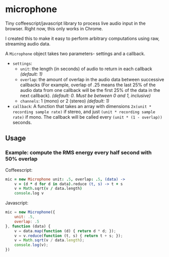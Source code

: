 microphone
==========

Tiny coffeescript/javascript library to process live audio input in
the browser. Right now, this only works in Chrome.

I created this to make it easy to perform arbitrary computations using
raw, streaming audio data.

A `Microphone` object takes two parameters- settings and a callback.

* `settings`:
    * `unit`: the length (in seconds) of audio to return in each callback
      *(default: 1)*
    * `overlap`: the amount of overlap in the audio data between
      successive callbacks (For example, overlap of .25 means the last
      25% of the audio data from one callback will be the first 25% of
      the data in the next callback). *(default: 0. Must be between 0
      and 1, inclusive)*
    * `channels`: 1 (mono) or 2 (stereo) *(default: 1)*
* `callback`: A function that takes an array with dimensions `2x(unit * recording sample rate)` if stereo, and just `(unit * recording sample rate)` if mono. The callback will be called every
`(unit * (1 - overlap))` seconds.

Usage
-----

### Example: compute the RMS energy every half second with 50% overlap

Coffeescript:
```coffeescript
mic = new Microphone unit: .5, overlap: .5, (data) ->
    v = (d * d for d in data).reduce (t, s) -> t + s
    v = Math.sqrt(v / data.length)
    console.log v
```

Javascript:
```javascript
mic = new Microphone({
    unit: .5,
    overlap: .5
}, function (data) {
    v = data.map(function (d) { return d * d; });
    v = v.reduce(function (t, s) { return t + s; });
    v = Math.sqrt(v / data.length);
    console.log(v);
})
```